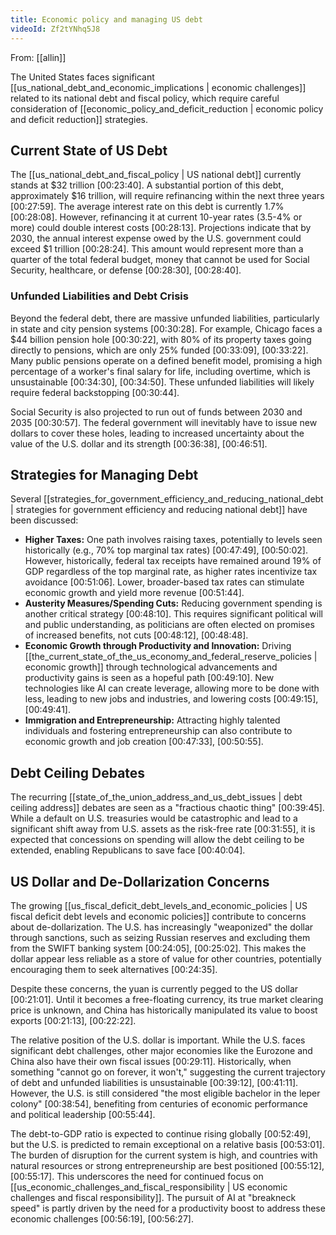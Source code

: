 ```yaml
---
title: Economic policy and managing US debt
videoId: Zf2tYNhq5J8
---
```


From: [[allin]] <br/> 

The United States faces significant [[us_national_debt_and_economic_implications | economic challenges]] related to its national debt and fiscal policy, which require careful consideration of [[economic_policy_and_deficit_reduction | economic policy and deficit reduction]] strategies.

## Current State of US Debt

The [[us_national_debt_and_fiscal_policy | US national debt]] currently stands at $32 trillion <a class="yt-timestamp" data-t="00:23:40">[00:23:40]</a>. A substantial portion of this debt, approximately $16 trillion, will require refinancing within the next three years <a class="yt-timestamp" data-t="00:27:59">[00:27:59]</a>. The average interest rate on this debt is currently 1.7% <a class="yt-timestamp" data-t="00:28:08">[00:28:08]</a>. However, refinancing it at current 10-year rates (3.5-4% or more) could double interest costs <a class="yt-timestamp" data-t="00:28:13">[00:28:13]</a>. Projections indicate that by 2030, the annual interest expense owed by the U.S. government could exceed $1 trillion <a class="yt-timestamp" data-t="00:28:24">[00:28:24]</a>. This amount would represent more than a quarter of the total federal budget, money that cannot be used for Social Security, healthcare, or defense <a class="yt-timestamp" data-t="00:28:30">[00:28:30]</a>, <a class="yt-timestamp" data-t="00:28:40">[00:28:40]</a>.

### Unfunded Liabilities and Debt Crisis
Beyond the federal debt, there are massive unfunded liabilities, particularly in state and city pension systems <a class="yt-timestamp" data-t="00:30:28">[00:30:28]</a>. For example, Chicago faces a $44 billion pension hole <a class="yt-timestamp" data-t="00:30:22">[00:30:22]</a>, with 80% of its property taxes going directly to pensions, which are only 25% funded <a class="yt-timestamp" data-t="00:33:09">[00:33:09]</a>, <a class="yt-timestamp" data-t="00:33:22">[00:33:22]</a>. Many public pensions operate on a defined benefit model, promising a high percentage of a worker's final salary for life, including overtime, which is unsustainable <a class="yt-timestamp" data-t="00:34:30">[00:34:30]</a>, <a class="yt-timestamp" data-t="00:34:50">[00:34:50]</a>. These unfunded liabilities will likely require federal backstopping <a class="yt-timestamp" data-t="00:30:44">[00:30:44]</a>.

Social Security is also projected to run out of funds between 2030 and 2035 <a class="yt-timestamp" data-t="00:30:57">[00:30:57]</a>. The federal government will inevitably have to issue new dollars to cover these holes, leading to increased uncertainty about the value of the U.S. dollar and its strength <a class="yt-timestamp" data-t="00:36:38">[00:36:38]</a>, <a class="yt-timestamp" data-t="00:46:51">[00:46:51]</a>.

## Strategies for Managing Debt

Several [[strategies_for_government_efficiency_and_reducing_national_debt | strategies for government efficiency and reducing national debt]] have been discussed:

*   **Higher Taxes:** One path involves raising taxes, potentially to levels seen historically (e.g., 70% top marginal tax rates) <a class="yt-timestamp" data-t="00:47:49">[00:47:49]</a>, <a class="yt-timestamp" data-t="00:50:02">[00:50:02]</a>. However, historically, federal tax receipts have remained around 19% of GDP regardless of the top marginal rate, as higher rates incentivize tax avoidance <a class="yt-timestamp" data-t="00:51:06">[00:51:06]</a>. Lower, broader-based tax rates can stimulate economic growth and yield more revenue <a class="yt-timestamp" data-t="00:51:44">[00:51:44]</a>.
*   **Austerity Measures/Spending Cuts:** Reducing government spending is another critical strategy <a class="yt-timestamp" data-t="00:48:10">[00:48:10]</a>. This requires significant political will and public understanding, as politicians are often elected on promises of increased benefits, not cuts <a class="yt-timestamp" data-t="00:48:12">[00:48:12]</a>, <a class="yt-timestamp" data-t="00:48:48">[00:48:48]</a>.
*   **Economic Growth through Productivity and Innovation:** Driving [[the_current_state_of_the_us_economy_and_federal_reserve_policies | economic growth]] through technological advancements and productivity gains is seen as a hopeful path <a class="yt-timestamp" data-t="00:49:10">[00:49:10]</a>. New technologies like AI can create leverage, allowing more to be done with less, leading to new jobs and industries, and lowering costs <a class="yt-timestamp" data-t="00:49:15">[00:49:15]</a>, <a class="yt-timestamp" data-t="00:49:41">[00:49:41]</a>.
*   **Immigration and Entrepreneurship:** Attracting highly talented individuals and fostering entrepreneurship can also contribute to economic growth and job creation <a class="yt-timestamp" data-t="00:47:33">[00:47:33]</a>, <a class="yt-timestamp" data-t="00:50:55">[00:50:55]</a>.

## Debt Ceiling Debates
The recurring [[state_of_the_union_address_and_us_debt_issues | debt ceiling address]] debates are seen as a "fractious chaotic thing" <a class="yt-timestamp" data-t="00:39:45">[00:39:45]</a>. While a default on U.S. treasuries would be catastrophic and lead to a significant shift away from U.S. assets as the risk-free rate <a class="yt-timestamp" data-t="00:31:55">[00:31:55]</a>, it is expected that concessions on spending will allow the debt ceiling to be extended, enabling Republicans to save face <a class="yt-timestamp" data-t="00:40:04">[00:40:04]</a>.

## US Dollar and De-Dollarization Concerns

The growing [[us_fiscal_deficit_debt_levels_and_economic_policies | US fiscal deficit debt levels and economic policies]] contribute to concerns about de-dollarization.
The U.S. has increasingly "weaponized" the dollar through sanctions, such as seizing Russian reserves and excluding them from the SWIFT banking system <a class="yt-timestamp" data-t="00:24:05">[00:24:05]</a>, <a class="yt-timestamp" data-t="00:25:02">[00:25:02]</a>. This makes the dollar appear less reliable as a store of value for other countries, potentially encouraging them to seek alternatives <a class="yt-timestamp" data-t="00:24:35">[00:24:35]</a>.

Despite these concerns, the yuan is currently pegged to the US dollar <a class="yt-timestamp" data-t="00:21:01">[00:21:01]</a>. Until it becomes a free-floating currency, its true market clearing price is unknown, and China has historically manipulated its value to boost exports <a class="yt-timestamp" data-t="00:21:13">[00:21:13]</a>, <a class="yt-timestamp" data-t="00:22:22">[00:22:22]</a>.

The relative position of the U.S. dollar is important. While the U.S. faces significant debt challenges, other major economies like the Eurozone and China also have their own fiscal issues <a class="yt-timestamp" data-t="00:29:11">[00:29:11]</a>. Historically, when something "cannot go on forever, it won't," suggesting the current trajectory of debt and unfunded liabilities is unsustainable <a class="yt-timestamp" data-t="00:39:12">[00:39:12]</a>, <a class="yt-timestamp" data-t="00:41:11">[00:41:11]</a>. However, the U.S. is still considered "the most eligible bachelor in the leper colony" <a class="yt-timestamp" data-t="00:38:54">[00:38:54]</a>, benefiting from centuries of economic performance and political leadership <a class="yt-timestamp" data-t="00:55:44">[00:55:44]</a>.

The debt-to-GDP ratio is expected to continue rising globally <a class="yt-timestamp" data-t="00:52:49">[00:52:49]</a>, but the U.S. is predicted to remain exceptional on a relative basis <a class="yt-timestamp" data-t="00:53:01">[00:53:01]</a>. The burden of disruption for the current system is high, and countries with natural resources or strong entrepreneurship are best positioned <a class="yt-timestamp" data-t="00:55:12">[00:55:12]</a>, <a class="yt-timestamp" data-t="00:55:17">[00:55:17]</a>. This underscores the need for continued focus on [[us_economic_challenges_and_fiscal_responsibility | US economic challenges and fiscal responsibility]].
The pursuit of AI at "breakneck speed" is partly driven by the need for a productivity boost to address these economic challenges <a class="yt-timestamp" data-t="00:56:19">[00:56:19]</a>, <a class="yt-timestamp" data-t="00:56:27">[00:56:27]</a>.